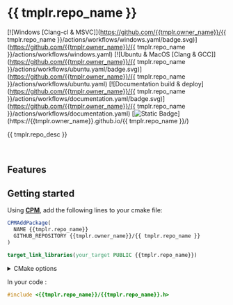# {{ tmplr.repo_name }}

<p align="center">

[![Windows [Clang-cl & MSVC]](https://github.com/{{tmplr.owner_name}}/{{ tmplr.repo_name }}/actions/workflows/windows.yaml/badge.svg)](https://github.com/{{tmplr.owner_name}}/{{ tmplr.repo_name }}/actions/workflows/windows.yaml)
[![Ubuntu & MacOS [Clang & GCC]](https://github.com/{{tmplr.owner_name}}/{{ tmplr.repo_name }}/actions/workflows/ubuntu.yaml/badge.svg)](https://github.com/{{tmplr.owner_name}}/{{ tmplr.repo_name }}/actions/workflows/ubuntu.yaml)
[![Documentation build & deploy](https://github.com/{{tmplr.owner_name}}/{{ tmplr.repo_name }}/actions/workflows/documentation.yaml/badge.svg)](https://github.com/{{tmplr.owner_name}}/{{ tmplr.repo_name }}/actions/workflows/documentation.yaml)
[![Static Badge](https://img.shields.io/badge/Documentation-blue?logo=readthedocs&logoColor=white&style=for-the-badge)](https://{{tmplr.owner_name}}.github.io/{{ tmplr.repo_name }}/)

{{ tmplr.repo_desc }}

</p>

</br>

## Features


## Getting started

Using **[CPM](https://github.com/cpm-cmake/)**, add the following lines to your cmake file:

```cmake
CPMAddPackage(
  NAME {{tmplr.repo_name}}
  GITHUB_REPOSITORY {{tmplr.owner_name}}/{{ tmplr.repo_name }}
)

target_link_libraries(your_target PUBLIC {{tmplr.repo_name}})
```

<details>
<summary> CMake options </summary>

| Options | Default | Description |
| ---: | :---: | :--- |
| `{{ tmplr.repo_name | CONSTANT_CASE }}_SKIP_DEPENDENCIES` | `true` in consumer mode, `false` otherwise | Disable automatic dependencies downloading with **[CPM](https://github.com/cpm-cmake/)** |
| `CPM_MY_DEPENDENCY_VERSION` | `true` in consumer mode, `false` otherwise | Override a dependency's version. Value must be a git tag, e.g `master`, `v3.12`, `1.0` |

</details>

In your code : 

```cpp
#include <{{tmplr.repo_name}}/{{tmplr.repo_name}}.h>
```

